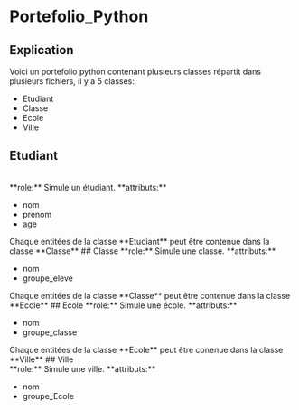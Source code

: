 # Portefolio_Python
## Explication
Voici un portefolio python contenant plusieurs classes répartit dans plusieurs fichiers,
il y a 5 classes:
<ul>
  <li>Etudiant</li>
  <li>Classe</li>
  <li>Ecole</li>
  <li>Ville</li>
</ul>

## Etudiant
<br/>
**role:** Simule un étudiant.
**attributs:**
<ul>
  <li>nom</li>
  <li>prenom</li>
  <li>age</li>
</ul>
Chaque entitées de la classe **Etudiant** peut être contenue dans la classe **Classe**
## Classe
**role:** Simule une classe.
**attributs:**
<ul>
  <li>nom</li>
  <li>groupe_eleve</li>
</ul>
Chaque entitées de la classe **Classe** peut être contenue dans la classe **Ecole**
## Ecole
**role:** Simule une école.
**attributs:**
<ul>
  <li>nom</li>
  <li>groupe_classe</li>
</ul>
Chaque entitées de la classe **Ecole** peut être conenue dans la classe **Ville**
## Ville
<br/>
**role:** Simule une ville.
**attributs:**
<ul>
  <li>nom</li>
  <li>groupe_Ecole</li>
</ul>

